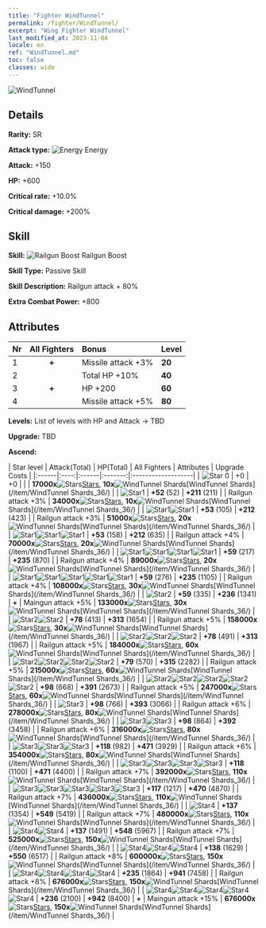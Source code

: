 ```yaml
---
title: "Fighter WindTunnel"
permalink: /fighter/WindTunnel/
excerpt: "Wing Fighter WindTunnel"
last_modified_at: 2023-11-04
locale: en
ref: "WindTunnel.md"
toc: false
classes: wide
---
```



 ![WindTunnel](/images/ship/fj_img8.png)

## Details

 **Rarity:** SR 

 **Attack type:** ![Energy](/images/common_sx_icon8.png) Energy 

 **Attack:** +150

 **HP:** +600

 **Critical rate:** +10.0%

 **Critical damage:** +200%

## Skill

 **Skill:** ![Railgun Boost](/images/skill/skill_36_p.png) Railgun Boost

 **Skill Type:**  Passive Skill

 **Skill Description:**  Railgun attack + 80%

 **Extra Combat Power:**  +800

## Attributes

  |  Nr | All Fighters | Bonus | Level |
  |:----|:-------------:|:--------------------|:--------|
  | 1  | **+**  | Missile attack +3%  | **20** |
  | 2  |   | Total HP +10%  | **40** |
  | 3  | **+**  | HP +200  | **60** |
  | 4  |   | Missile attack +5%  | **80** |


 **Levels:**  List of levels with HP and Attack -> TBD

 **Upgrade:**  TBD

 **Ascend:**  

  |  Star level | Attack(Total) | HP(Total) | All Fighters | Attributes | Upgrade Costs |
  |:------|:----:|:------|:-------:|:-------------------|
  | ![Star 0](/images/s0.png)  | +0  | +0  |  |    | **17000x**![Stars](/images/item/Stars_p.png)[Stars](/item/Stars_2/), **10x**![WindTunnel Shards](/images/item/WindTunnel_Shards_p.png)[WindTunnel Shards](/item/WindTunnel Shards_36/) |
  | ![Star1](/images/s1.png)  | **+52** (52)  | **+211** (211)  |   | Railgun attack +3%  | **34000x**![Stars](/images/item/Stars_p.png)[Stars](/item/Stars_2/), **10x**![WindTunnel Shards](/images/item/WindTunnel_Shards_p.png)[WindTunnel Shards](/item/WindTunnel Shards_36/) |
  | ![Star1](/images/s1.png)![Star1](/images/s1.png)  | **+53** (105)  | **+212** (423)  |   | Railgun attack +3%  | **51000x**![Stars](/images/item/Stars_p.png)[Stars](/item/Stars_2/), **20x**![WindTunnel Shards](/images/item/WindTunnel_Shards_p.png)[WindTunnel Shards](/item/WindTunnel Shards_36/) |
  | ![Star1](/images/s1.png)![Star1](/images/s1.png)![Star1](/images/s1.png)  | **+53** (158)  | **+212** (635)  |   | Railgun attack +4%  | **70000x**![Stars](/images/item/Stars_p.png)[Stars](/item/Stars_2/), **20x**![WindTunnel Shards](/images/item/WindTunnel_Shards_p.png)[WindTunnel Shards](/item/WindTunnel Shards_36/) |
  | ![Star1](/images/s1.png)![Star1](/images/s1.png)![Star1](/images/s1.png)![Star1](/images/s1.png)  | **+59** (217)  | **+235** (870)  |   | Railgun attack +4%  | **89000x**![Stars](/images/item/Stars_p.png)[Stars](/item/Stars_2/), **20x**![WindTunnel Shards](/images/item/WindTunnel_Shards_p.png)[WindTunnel Shards](/item/WindTunnel Shards_36/) |
  | ![Star1](/images/s1.png)![Star1](/images/s1.png)![Star1](/images/s1.png)![Star1](/images/s1.png)![Star1](/images/s1.png)  | **+59** (276)  | **+235** (1105)  |   | Railgun attack +4%  | **108000x**![Stars](/images/item/Stars_p.png)[Stars](/item/Stars_2/), **30x**![WindTunnel Shards](/images/item/WindTunnel_Shards_p.png)[WindTunnel Shards](/item/WindTunnel Shards_36/) |
  | ![Star2](/images/s2.png)  | **+59** (335)  | **+236** (1341)  | **+**  | Maingun attack +5%  | **133000x**![Stars](/images/item/Stars_p.png)[Stars](/item/Stars_2/), **30x**![WindTunnel Shards](/images/item/WindTunnel_Shards_p.png)[WindTunnel Shards](/item/WindTunnel Shards_36/) |
  | ![Star2](/images/s2.png)![Star2](/images/s2.png)  | **+78** (413)  | **+313** (1654)  |   | Railgun attack +5%  | **158000x**![Stars](/images/item/Stars_p.png)[Stars](/item/Stars_2/), **30x**![WindTunnel Shards](/images/item/WindTunnel_Shards_p.png)[WindTunnel Shards](/item/WindTunnel Shards_36/) |
  | ![Star2](/images/s2.png)![Star2](/images/s2.png)![Star2](/images/s2.png)  | **+78** (491)  | **+313** (1967)  |   | Railgun attack +5%  | **184000x**![Stars](/images/item/Stars_p.png)[Stars](/item/Stars_2/), **60x**![WindTunnel Shards](/images/item/WindTunnel_Shards_p.png)[WindTunnel Shards](/item/WindTunnel Shards_36/) |
  | ![Star2](/images/s2.png)![Star2](/images/s2.png)![Star2](/images/s2.png)![Star2](/images/s2.png)  | **+79** (570)  | **+315** (2282)  |   | Railgun attack +5%  | **215000x**![Stars](/images/item/Stars_p.png)[Stars](/item/Stars_2/), **60x**![WindTunnel Shards](/images/item/WindTunnel_Shards_p.png)[WindTunnel Shards](/item/WindTunnel Shards_36/) |
  | ![Star2](/images/s2.png)![Star2](/images/s2.png)![Star2](/images/s2.png)![Star2](/images/s2.png)![Star2](/images/s2.png)  | **+98** (668)  | **+391** (2673)  |   | Railgun attack +5%  | **247000x**![Stars](/images/item/Stars_p.png)[Stars](/item/Stars_2/), **60x**![WindTunnel Shards](/images/item/WindTunnel_Shards_p.png)[WindTunnel Shards](/item/WindTunnel Shards_36/) |
  | ![Star3](/images/s3.png)  | **+98** (766)  | **+393** (3066)  |   | Railgun attack +6%  | **278000x**![Stars](/images/item/Stars_p.png)[Stars](/item/Stars_2/), **80x**![WindTunnel Shards](/images/item/WindTunnel_Shards_p.png)[WindTunnel Shards](/item/WindTunnel Shards_36/) |
  | ![Star3](/images/s3.png)![Star3](/images/s3.png)  | **+98** (864)  | **+392** (3458)  |   | Railgun attack +6%  | **316000x**![Stars](/images/item/Stars_p.png)[Stars](/item/Stars_2/), **80x**![WindTunnel Shards](/images/item/WindTunnel_Shards_p.png)[WindTunnel Shards](/item/WindTunnel Shards_36/) |
  | ![Star3](/images/s3.png)![Star3](/images/s3.png)![Star3](/images/s3.png)  | **+118** (982)  | **+471** (3929)  |   | Railgun attack +6%  | **354000x**![Stars](/images/item/Stars_p.png)[Stars](/item/Stars_2/), **80x**![WindTunnel Shards](/images/item/WindTunnel_Shards_p.png)[WindTunnel Shards](/item/WindTunnel Shards_36/) |
  | ![Star3](/images/s3.png)![Star3](/images/s3.png)![Star3](/images/s3.png)![Star3](/images/s3.png)  | **+118** (1100)  | **+471** (4400)  |   | Railgun attack +7%  | **392000x**![Stars](/images/item/Stars_p.png)[Stars](/item/Stars_2/), **110x**![WindTunnel Shards](/images/item/WindTunnel_Shards_p.png)[WindTunnel Shards](/item/WindTunnel Shards_36/) |
  | ![Star3](/images/s3.png)![Star3](/images/s3.png)![Star3](/images/s3.png)![Star3](/images/s3.png)![Star3](/images/s3.png)  | **+117** (1217)  | **+470** (4870)  |   | Railgun attack +7%  | **436000x**![Stars](/images/item/Stars_p.png)[Stars](/item/Stars_2/), **110x**![WindTunnel Shards](/images/item/WindTunnel_Shards_p.png)[WindTunnel Shards](/item/WindTunnel Shards_36/) |
  | ![Star4](/images/s4.png)  | **+137** (1354)  | **+549** (5419)  |   | Railgun attack +7%  | **480000x**![Stars](/images/item/Stars_p.png)[Stars](/item/Stars_2/), **110x**![WindTunnel Shards](/images/item/WindTunnel_Shards_p.png)[WindTunnel Shards](/item/WindTunnel Shards_36/) |
  | ![Star4](/images/s4.png)![Star4](/images/s4.png)  | **+137** (1491)  | **+548** (5967)  |   | Railgun attack +7%  | **525000x**![Stars](/images/item/Stars_p.png)[Stars](/item/Stars_2/), **150x**![WindTunnel Shards](/images/item/WindTunnel_Shards_p.png)[WindTunnel Shards](/item/WindTunnel Shards_36/) |
  | ![Star4](/images/s4.png)![Star4](/images/s4.png)![Star4](/images/s4.png)  | **+138** (1629)  | **+550** (6517)  |   | Railgun attack +8%  | **600000x**![Stars](/images/item/Stars_p.png)[Stars](/item/Stars_2/), **150x**![WindTunnel Shards](/images/item/WindTunnel_Shards_p.png)[WindTunnel Shards](/item/WindTunnel Shards_36/) |
  | ![Star4](/images/s4.png)![Star4](/images/s4.png)![Star4](/images/s4.png)![Star4](/images/s4.png)  | **+235** (1864)  | **+941** (7458)  |   | Railgun attack +8%  | **676000x**![Stars](/images/item/Stars_p.png)[Stars](/item/Stars_2/), **150x**![WindTunnel Shards](/images/item/WindTunnel_Shards_p.png)[WindTunnel Shards](/item/WindTunnel Shards_36/) |
  | ![Star4](/images/s4.png)![Star4](/images/s4.png)![Star4](/images/s4.png)![Star4](/images/s4.png)![Star4](/images/s4.png)  | **+236** (2100)  | **+942** (8400)  | **+**  | Maingun attack +15%  | **676000x**![Stars](/images/item/Stars_p.png)[Stars](/item/Stars_2/), **150x**![WindTunnel Shards](/images/item/WindTunnel_Shards_p.png)[WindTunnel Shards](/item/WindTunnel Shards_36/) |

